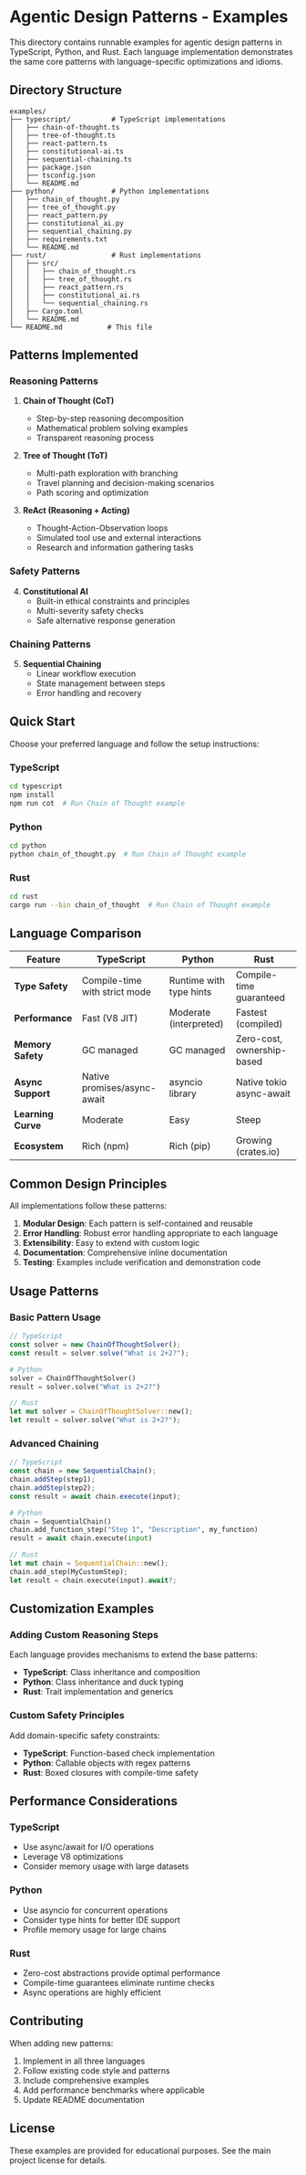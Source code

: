 # Agentic Design Patterns - Examples

This directory contains runnable examples for agentic design patterns in TypeScript, Python, and Rust. Each language implementation demonstrates the same core patterns with language-specific optimizations and idioms.

## Directory Structure

```
examples/
├── typescript/          # TypeScript implementations
│   ├── chain-of-thought.ts
│   ├── tree-of-thought.ts
│   ├── react-pattern.ts
│   ├── constitutional-ai.ts
│   ├── sequential-chaining.ts
│   ├── package.json
│   ├── tsconfig.json
│   └── README.md
├── python/              # Python implementations
│   ├── chain_of_thought.py
│   ├── tree_of_thought.py
│   ├── react_pattern.py
│   ├── constitutional_ai.py
│   ├── sequential_chaining.py
│   ├── requirements.txt
│   └── README.md
├── rust/                # Rust implementations
│   ├── src/
│   │   ├── chain_of_thought.rs
│   │   ├── tree_of_thought.rs
│   │   ├── react_pattern.rs
│   │   ├── constitutional_ai.rs
│   │   └── sequential_chaining.rs
│   ├── Cargo.toml
│   └── README.md
└── README.md           # This file
```

## Patterns Implemented

### Reasoning Patterns

1. **Chain of Thought (CoT)**
   - Step-by-step reasoning decomposition
   - Mathematical problem solving examples
   - Transparent reasoning process

2. **Tree of Thought (ToT)**
   - Multi-path exploration with branching
   - Travel planning and decision-making scenarios
   - Path scoring and optimization

3. **ReAct (Reasoning + Acting)**
   - Thought-Action-Observation loops
   - Simulated tool use and external interactions
   - Research and information gathering tasks

### Safety Patterns

4. **Constitutional AI**
   - Built-in ethical constraints and principles
   - Multi-severity safety checks
   - Safe alternative response generation

### Chaining Patterns

5. **Sequential Chaining**
   - Linear workflow execution
   - State management between steps
   - Error handling and recovery

## Quick Start

Choose your preferred language and follow the setup instructions:

### TypeScript
```bash
cd typescript
npm install
npm run cot  # Run Chain of Thought example
```

### Python
```bash
cd python
python chain_of_thought.py  # Run Chain of Thought example
```

### Rust
```bash
cd rust
cargo run --bin chain_of_thought  # Run Chain of Thought example
```

## Language Comparison

| Feature | TypeScript | Python | Rust |
|---------|------------|--------|------|
| **Type Safety** | Compile-time with strict mode | Runtime with type hints | Compile-time guaranteed |
| **Performance** | Fast (V8 JIT) | Moderate (interpreted) | Fastest (compiled) |
| **Memory Safety** | GC managed | GC managed | Zero-cost, ownership-based |
| **Async Support** | Native promises/async-await | asyncio library | Native tokio async-await |
| **Learning Curve** | Moderate | Easy | Steep |
| **Ecosystem** | Rich (npm) | Rich (pip) | Growing (crates.io) |

## Common Design Principles

All implementations follow these patterns:

1. **Modular Design**: Each pattern is self-contained and reusable
2. **Error Handling**: Robust error handling appropriate to each language
3. **Extensibility**: Easy to extend with custom logic
4. **Documentation**: Comprehensive inline documentation
5. **Testing**: Examples include verification and demonstration code

## Usage Patterns

### Basic Pattern Usage
```typescript
// TypeScript
const solver = new ChainOfThoughtSolver();
const result = solver.solve("What is 2+2?");
```

```python
# Python
solver = ChainOfThoughtSolver()
result = solver.solve("What is 2+2?")
```

```rust
// Rust
let mut solver = ChainOfThoughtSolver::new();
let result = solver.solve("What is 2+2?");
```

### Advanced Chaining
```typescript
// TypeScript
const chain = new SequentialChain();
chain.addStep(step1);
chain.addStep(step2);
const result = await chain.execute(input);
```

```python
# Python
chain = SequentialChain()
chain.add_function_step("Step 1", "Description", my_function)
result = await chain.execute(input)
```

```rust
// Rust
let mut chain = SequentialChain::new();
chain.add_step(MyCustomStep);
let result = chain.execute(input).await?;
```

## Customization Examples

### Adding Custom Reasoning Steps
Each language provides mechanisms to extend the base patterns:

- **TypeScript**: Class inheritance and composition
- **Python**: Class inheritance and duck typing  
- **Rust**: Trait implementation and generics

### Custom Safety Principles
Add domain-specific safety constraints:

- **TypeScript**: Function-based check implementation
- **Python**: Callable objects with regex patterns
- **Rust**: Boxed closures with compile-time safety

## Performance Considerations

### TypeScript
- Use async/await for I/O operations
- Leverage V8 optimizations
- Consider memory usage with large datasets

### Python
- Use asyncio for concurrent operations
- Consider type hints for better IDE support
- Profile memory usage for large chains

### Rust
- Zero-cost abstractions provide optimal performance
- Compile-time guarantees eliminate runtime checks
- Async operations are highly efficient

## Contributing

When adding new patterns:

1. Implement in all three languages
2. Follow existing code style and patterns
3. Include comprehensive examples
4. Add performance benchmarks where applicable
5. Update README documentation

## License

These examples are provided for educational purposes. See the main project license for details.